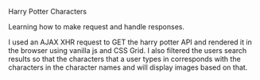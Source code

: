 Harry Potter Characters

Learning how to make request and handle responses.

I used an AJAX XHR request to GET the harry potter API and rendered it in the browser using vanilla js and CSS Grid. I also filtered the users search results so that the characters that a user types in corresponds with the characters in the character names and will display images based on that. 
